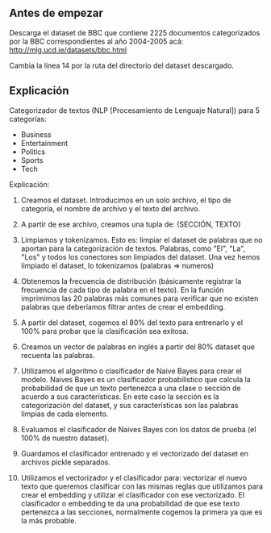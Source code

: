 ## Antes de empezar

Descarga el dataset de BBC que contiene 2225 documentos categorizados por la BBC correspondientes al año 2004-2005 acá: http://mlg.ucd.ie/datasets/bbc.html

Cambia la línea 14 por la ruta del directorio del dataset descargado. 

## Explicación

Categorizador de textos (NLP [Procesamiento de Lenguaje Natural]) para 5 categorías:

* Business
* Entertainment
* Politics 
* Sports
* Tech

Explicación:

1. Creamos el dataset. 
  Introducimos en un solo archivo, el tipo de categoría, el nombre de archivo y el texto del archivo.

2. A partir de ese archivo, creamos una tupla de:
  (SECCIÓN, TEXTO)

3. Limpiamos y tokenizamos. Esto es: limpiar el dataset de palabras que no aportan para la categorización de textos. Palabras, como "El", "La", "Los" y todos los conectores son limpiados del dataset. Una vez hemos limpiado el dataset, lo tokenizamos (palabras => numeros)

4. Obtenemos la frecuencia de distribución (básicamente registrar la frecuencia de cada tipo de palabra en el texto). En la función imprimimos las 20 palabras más comunes para verificar que no existen palabras que deberíamos filtrar antes de crear el embedding. 

5. A partir del dataset, cogemos el 80% del texto para entrenarlo y el 100% para probar que la clasificación sea exitosa. 

6. Creamos un vector de palabras en inglés a partir del 80% dataset que recuenta las palabras.

7. Utilizamos el algoritmo o clasificador de Naive Bayes para crear el modelo. Naives Bayes es un clasificador probabilistico que calcula la probabilidad de que un texto pertenezca a una clase o sección de acuerdo a sus características. En este caso la sección es la categorización del dataset, y sus características son las palabras limpias de cada elemento. 

8. Evaluamos el clasificador de Naives Bayes con los datos de prueba (el 100% de nuestro dataset). 

9. Guardamos el clasificador entrenado y el vectorizado del dataset en archivos pickle separados.

10. Utilizamos el vectorizador y el clasificador para: vectorizar el nuevo texto que queremos clasificar con las mismas reglas que utilizamos para crear el embedding y utilizar el clasificador con ese vectorizado. El clasificador o embedding te da una probabilidad de que ese texto pertenezca a las secciones, normalmente cogemos la primera ya que es la más probable. 




